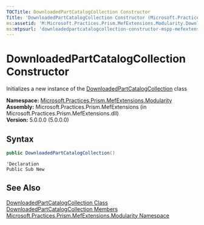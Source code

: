 ```yaml
---
TOCTitle: DownloadedPartCatalogCollection Constructor
Title: 'DownloadedPartCatalogCollection Constructor (Microsoft.Practices.Prism.MefExtensions.Modularity)'
ms:assetid: 'M:Microsoft.Practices.Prism.MefExtensions.Modularity.DownloadedPartCatalogCollection.\#ctor'
ms:mtpsurl: 'downloadedpartcatalogcollection-constructor-mspp-mefextensions-modularity.md'
---
```


# DownloadedPartCatalogCollection Constructor

Initializes a new instance of the [DownloadedPartCatalogCollection](/patterns-practices/reference/downloadedpartcatalogcollection-class-mspp-mefextensions-modularity) class

**Namespace:** [Microsoft.Practices.Prism.MefExtensions.Modularity](/patterns-practices/reference/mspp-mefextensions-modularity-namespace)<br/>
**Assembly:** Microsoft.Practices.Prism.MefExtensions (in Microsoft.Practices.Prism.MefExtensions.dll)<br/>
**Version:** 5.0.0.0 (5.0.0.0)

## Syntax

```C#
public DownloadedPartCatalogCollection()
```
```VB
'Declaration
Public Sub New
```

## See Also

[DownloadedPartCatalogCollection Class](/patterns-practices/reference/downloadedpartcatalogcollection-class-mspp-mefextensions-modularity)<br/>
[DownloadedPartCatalogCollection Members](/patterns-practices/reference/downloadedpartcatalogcollection-members-mspp-mefextensions-modularity)<br/>
[Microsoft.Practices.Prism.MefExtensions.Modularity Namespace](/patterns-practices/reference/mspp-mefextensions-modularity-namespace)<br/>